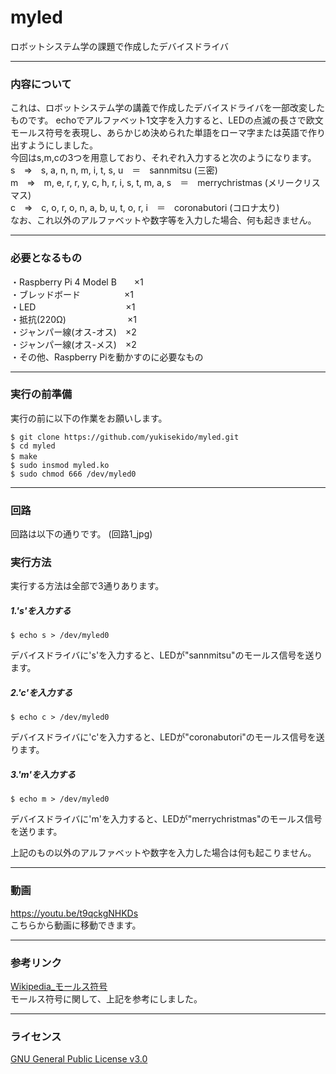 # myled
ロボットシステム学の課題で作成したデバイスドライバ

________________________________

### 内容について

これは、ロボットシステム学の講義で作成したデバイスドライバを一部改変したものです。
echoでアルファベット1文字を入力すると、LEDの点滅の長さで欧文モールス符号を表現し、あらかじめ決められた単語をローマ字または英語で作り出すようにしました。  
今回はs,m,cの3つを用意しており、それぞれ入力すると次のようになります。  
s　⇒　s, a, n, n, m, i, t, s, u　＝　sannmitsu (三密)  
m　⇒　m, e, r, r, y, c, h, r, i, s, t, m, a, s　＝　merrychristmas (メリークリスマス)  
c　⇒　c, o, r, o, n, a, b, u, t, o, r, i　＝　coronabutori (コロナ太り)  
なお、これ以外のアルファベットや数字等を入力した場合、何も起きません。

________________________________

### 必要となるもの

・Raspberry Pi 4 Model B　　×1  
・ブレッドボード　　　　　×1  
・LED　　　　　　　　　　 ×1  
・抵抗(220Ω)　　　　　　　×1  
・ジャンパー線(オス-オス)　×2  
・ジャンパー線(オス-メス)　×2  
・その他、Raspberry Piを動かすのに必要なもの

________________________________

### 実行の前準備

実行の前に以下の作業をお願いします。  
```
$ git clone https://github.com/yukisekido/myled.git  
$ cd myled   
$ make　　　   
$ sudo insmod myled.ko
$ sudo chmod 666 /dev/myled0
```  

________________________________

### 回路

回路は以下の通りです。
(回路1_jpg)

### 実行方法

実行する方法は全部で3通りあります。  

##### 1.'s'を入力する  
```
$ echo s > /dev/myled0
```
デバイスドライバに's'を入力すると、LEDが"sannmitsu"のモールス信号を送ります。  

##### 2.'c'を入力する  
```
$ echo c > /dev/myled0
```
デバイスドライバに'c'を入力すると、LEDが"coronabutori"のモールス信号を送ります。  

##### 3.'m'を入力する  
```
$ echo m > /dev/myled0
```
デバイスドライバに'm'を入力すると、LEDが"merrychristmas"のモールス信号を送ります。  

上記のもの以外のアルファベットや数字を入力した場合は何も起こりません。

________________________________

### 動画
https://youtu.be/t9qckgNHKDs  
こちらから動画に移動できます。  

________________________________

### 参考リンク
[Wikipedia_モールス符号](https://ja.wikipedia.org/wiki/%E3%83%A2%E3%83%BC%E3%83%AB%E3%82%B9%E7%AC%A6%E5%8F%B7)  
モールス符号に関して、上記を参考にしました。  

________________________________

### ライセンス
[GNU General Public License v3.0](https://github.com/yukisekido/myled/blob/main/COPYING)
